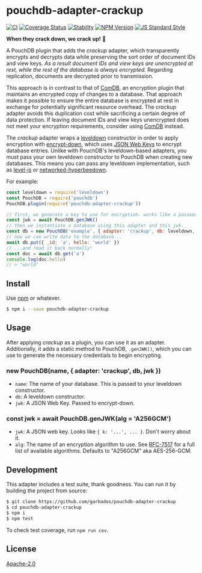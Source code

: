 # pouchdb-adapter-crackup

[![CI](https://github.com/garbados/pouchdb-adapter-crackup/actions/workflows/ci.yaml/badge.svg)](https://github.com/garbados/pouchdb-adapter-crackup/actions/workflows/ci.yaml)
[![Coverage Status](https://coveralls.io/repos/github/garbados/pouchdb-adapter-crackup/badge.svg?branch=master)](https://coveralls.io/github/garbados/pouchdb-adapter-crackup?branch=master)
[![Stability](https://img.shields.io/badge/stability-experimental-orange.svg?style=flat-square)](https://nodejs.org/api/documentation.html#documentation_stability_index)
[![NPM Version](https://img.shields.io/npm/v/pouchdb-adapter-crackup.svg?style=flat-square)](https://www.npmjs.com/package/pouchdb-adapter-crackup)
[![JS Standard Style](https://img.shields.io/badge/code%20style-standard-brightgreen.svg?style=flat-square)](https://github.com/feross/standard)

[comdb]: https://github.com/garbados/comdb

**When they crack down, we crack up!** 🤡

A PouchDB plugin that adds the *crackup* adapter, which transparently encrypts and decrypts data while preserving the sort order of document IDs and view keys. *As a result document IDs and view keys are unencrypted at rest, while the rest of the database is always encrypted.* Regarding replication, documents are decrypted prior to transmission.

This approach is in contrast to that of [ComDB][comdb], an encryption plugin that maintains an encrypted copy of changes to a database. That approach makes it possible to ensure the entire database is encrypted at rest in exchange for potentially significant resource overhead. The *crackup* adapter avoids this duplication cost while sacrificing a certain degree of data protection. If leaving document IDs and view keys unencrypted does not meet your encryption requirements, consider using [ComDB][comdb] instead.

The *crackup* adapter wraps a [leveldown](https://github.com/Level/leveldown) constructor in order to apply encryption with [encrypt-down](https://github.com/adorsys/encrypt-down), which uses [JSON Web Keys](https://tools.ietf.org/html/rfc7517) to encrypt database entries. Unlike with PouchDB's leveldown-based adapters, you must pass your own leveldown constructor to PouchDB when creating new databases. This means you can pass any leveldown implementation, such as [level-js](https://github.com/Level/level-js) or [networked-hyperbeedown](https://github.com/RangerMauve/networked-hyperbeedown).

For example:

```javascript
const leveldown = require('leveldown')
const PouchDB = require('pouchdb')
PouchDB.plugin(require('pouchdb-adapter-crackup'))

// first, we generate a key to use for encryption. works like a password.
const jwk = await PouchDB.genJWK()
// then we instantiate a database using this adapter and this jwk.
const db = new PouchDB('example', { adapter: 'crackup', db: leveldown, jwk })
// now we can write data to the database...
await db.put({ _id: 'a', hello: 'world' })
// ...and read it back normally!
const doc = await db.get('a')
console.log(doc.hello)
// > "world"
```

## Install

Use [npm](https://www.npmjs.com/) or whatever.

```bash
$ npm i --save pouchdb-adapter-crackup
```

## Usage

After applying *crackup* as a plugin, you can use it as an adapter. Additionally, it adds a static method to PouchDB, `.genJWK()`, which you can use to generate the necessary credentials to begin encrypting.

### new PouchDB(name, { adapter: 'crackup', db, jwk })

- `name`: The name of your database. This is passed to your leveldown constructor.
- `db`: A leveldown constructor.
- `jwk`: A JSON Web Key. Passed to encrypt-down.

### const jwk = await PouchDB.genJWK(alg = 'A256GCM')

- `jwk`: A JSON web key. Looks like `{ k: '...', ... }`. Don't worry about it.
- `alg`: The name of an encryption algorithm to use. See [RFC-7517](https://tools.ietf.org/html/rfc7517) for a full list of available algorithms. Defaults to "A256GCM" aka AES-256-GCM.

## Development

This adapter includes a test suite, thank goodness.
You can run it by building the project from source:

```bash
$ git clone https://github.com/garbados/pouchdb-adapter-crackup
$ cd pouchdb-adapter-crackup
$ npm i
$ npm test
```

To check test coverage, run `npm run cov`.

## License

[Apache-2.0](https://www.apache.org/licenses/LICENSE-2.0)
